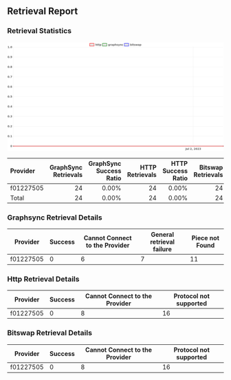 ## Retrieval Report
### Retrieval Statistics
<img src="https://raw.githubusercontent.com/data-preservation-programs/filplus-checker-assets/main/filecoin-project/filecoin-plus-large-datasets/issues/1991/1688609640368.png"/>

| Provider  | GraphSync Retrievals | GraphSync Success Ratio | HTTP Retrievals | HTTP Success Ratio | Bitswap Retrievals | Bitswap Success Ratio |
| :-------- | -------------------: | ----------------------: | --------------: | -----------------: | -----------------: | --------------------: |
| f01227505 |                   24 |                   0.00% |              24 |              0.00% |                 24 |                 0.00% |
| Total     |                   24 |                   0.00% |              24 |              0.00% |                 24 |                 0.00% |

### Graphsync Retrieval Details
| Provider  | Success | Cannot Connect to the Provider | General retrieval failure | Piece not Found |
| --------- | ------- | ------------------------------ | ------------------------- | --------------- |
| f01227505 | 0       | 6                              | 7                         | 11              |

### Http Retrieval Details
| Provider  | Success | Cannot Connect to the Provider | Protocol not supported |
| --------- | ------- | ------------------------------ | ---------------------- |
| f01227505 | 0       | 8                              | 16                     |

### Bitswap Retrieval Details
| Provider  | Success | Cannot Connect to the Provider | Protocol not supported |
| --------- | ------- | ------------------------------ | ---------------------- |
| f01227505 | 0       | 8                              | 16                     |
